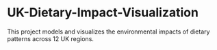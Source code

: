 # UK-Dietary-Impact-Visualization
This project models and visualizes the environmental impacts of dietary patterns across 12 UK regions.
